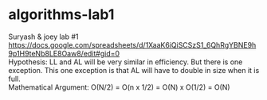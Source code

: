 # algorithms-lab1
Suryash &amp; joey lab #1
https://docs.google.com/spreadsheets/d/1XaaK6iQiSCSzS1_6QhRgYBNE9h9p1H9teNb8LE8Oaw8/edit#gid=0  
Hypothesis: LL and AL will be very similar in efficiency. But there is one exception. This one exception is that AL will have to double in size when it is full.  
Mathematical Argument: O(N/2) = O(n x 1/2) = O(N) x O(1/2) = O(N)
